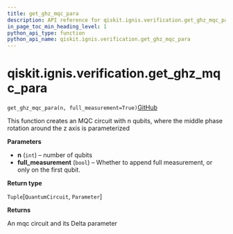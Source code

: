 ```yaml
---
title: get_ghz_mqc_para
description: API reference for qiskit.ignis.verification.get_ghz_mqc_para
in_page_toc_min_heading_level: 1
python_api_type: function
python_api_name: qiskit.ignis.verification.get_ghz_mqc_para
---
```


# qiskit.ignis.verification.get\_ghz\_mqc\_para

<span id="qiskit.ignis.verification.get_ghz_mqc_para" />

`get_ghz_mqc_para(n, full_measurement=True)`[GitHub](https://github.com/qiskit-community/qiskit-ignis/tree/stable/0.6/qiskit/ignis/verification/entanglement/linear.py "view source code")

This function creates an MQC circuit with n qubits, where the middle phase rotation around the z axis is parameterized

**Parameters**

*   **n** (`int`) – number of qubits
*   **full\_measurement** (`bool`) – Whether to append full measurement, or only on the first qubit.

**Return type**

`Tuple`\[`QuantumCircuit`, `Parameter`]

**Returns**

An mqc circuit and its Delta parameter

